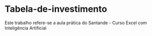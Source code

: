 # Tabela-de-investimento
Este trabalho refere-se a aula prática do Santande - Curso Excel com Inteligência Artificial
